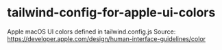 # tailwind-config-for-apple-ui-colors
Apple macOS UI colors defined in tailwind.config.js
Source: https://developer.apple.com/design/human-interface-guidelines/color

